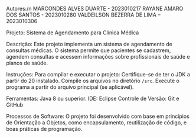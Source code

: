 Autores:/n
MARCONDES ALVES DUARTE - 2023010217
RAYANE AMARO DOS SANTOS - 2023010280
VALDEILSON BEZERRA DE LIMA – 2023010306

Projeto: Sistema de Agendamento para Clínica Médica 

Descrição: 
Este projeto implementa um sistema de agendamento de consultas médicas. O sistema permite que pacientes se cadastrem, agendem consultas e acessem informações sobre profissionais de saúde e planos de saúde. 

Instruções:
Para compilar e executar o projeto: 
Certifique-se de ter o JDK a partir do 20 instalado. 
Compile os arquivos no diretório `/src`. 
Execute o programa a partir do arquivo principal (se aplicável).

Ferramentas: 
Java 8 ou superior.
IDE: Eclipse 
Controle de Versão: Git e GitHub 

Processos de Software:
O projeto foi desenvolvido com base em princípios de Orientação a Objetos, como encapsulamento, reutilização de código, e boas práticas de programação. 


